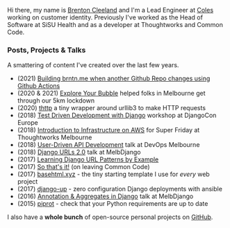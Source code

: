 <!-- slug: -->
<!-- template: page -->
<!-- published: 2021-01-01T00:00:00.000Z -->

Hi there, my name is <a href="mailto:brenton@brntn.me">Brenton Cleeland</a> and I'm a Lead Engineer at [Coles](https://www.coles.com.au) working on customer identity.
Previously I've worked as the Head of Software at SiSU Health and as a developer at Thoughtworks and Common Code.



### Posts, Projects & Talks

A smattering of content I've created over the last few years.

- (2021) [Building brntn.me when another Github Repo changes using Github Actions](https://brntn.me/2021/trigger-build-with-github-action/)
- (2020 & 2021) [Explore Your Bubble](https://exploreyourbubble.com/) helped folks in Melbourne get through our 5km lockdown
- (2020) [thttp](https://github.com/sesh/thttp) a tiny wrapper around urllib3 to make HTTP requests
- (2018) [Test Driven Development with Django](https://sesh.github.io/django-tdd/) workshop at DjangoCon Europe
- (2018) [Introduction to Infrastructure on AWS](https://sesh.github.io/tw-aws-super-friyay/slides/#0) for Super Friday at Thoughtworks Melbourne
- (2018) [User-Driven API Development](https://github.com/sesh/api-talk-march-2018/blob/master/User_APIs.md) talk at DevOps Melbourne
- (2018) [Django URLs 2.0](/2018/01/28/59) talk at MelbDjango
- (2017) [Learning Django URL Patterns by Example](/2017/10/15/50)
- (2017) [So that's it!](https://twitter.com/sesh/status/916458668522070017) (on leaving Common Code)
- (2017) [basehtml.xyz](https://github.com/sesh/basehtml) - the tiny starting template I use for _every_ web project
- (2017) [django-up](https://github.com/sesh/django-up) - zero configuration Django deployments with ansible
- (2016) [Annotation & Aggregates in Django](http://slides.com/brntn/aggregation-in-django#/) talk at MelbDjango
- (2015) [piprot](https://github.com/sesh/piprot) - check that your Python requirements are up to date

I also have a **whole bunch** of open-source personal projects on [GitHub](https://github.com/sesh).
